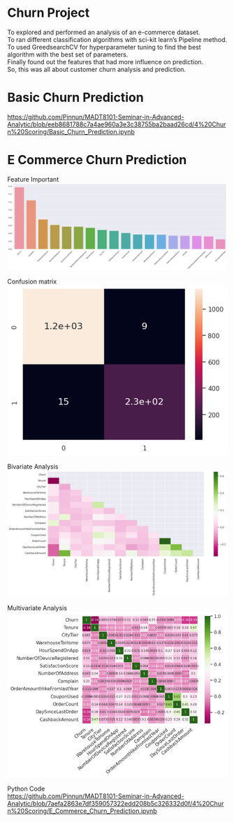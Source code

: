 # Churn Project     
To explored and performed an analysis of an e-commerce dataset.     
To ran different classification algorithms with sci-kit learn’s Pipeline method.     
To used GreedsearchCV for hyperparameter tuning to find the best algorithm with the best set of parameters.     
Finally found out the features that had more influence on prediction.     
So, this was all about customer churn analysis and prediction.    
# Basic Churn Prediction     
https://github.com/Pinnun/MADT8101-Seminar-in-Advanced-Analytic/blob/eeb8681788c7a4ae960a3e3c38755ba2baad26cd/4%20Churn%20Scoring/Basic_Churn_Prediction.ipynb
# E Commerce Churn Prediction     
Feature Important     
![CDP Flow](https://github.com/Pinnun/MADT8101-Seminar-in-Advanced-Analytic/blob/8d7c709e65f95de93a848e1d82a31c7097f15894/4%20Churn%20Scoring/FeatureImportant_EcommerceChurn.png)

Confusion matrix     
![CDP Flow](https://github.com/Pinnun/MADT8101-Seminar-in-Advanced-Analytic/blob/8d7c709e65f95de93a848e1d82a31c7097f15894/4%20Churn%20Scoring/Confusion%20matrix.png)

Bivariate Analysis     
![CDP Flow](https://github.com/Pinnun/MADT8101-Seminar-in-Advanced-Analytic/blob/8d7c709e65f95de93a848e1d82a31c7097f15894/4%20Churn%20Scoring/Bivariate%20Analysis.png)

Multivariate Analysis     
![CDP Flow](https://github.com/Pinnun/MADT8101-Seminar-in-Advanced-Analytic/blob/8d7c709e65f95de93a848e1d82a31c7097f15894/4%20Churn%20Scoring/Multivariate%20Analysis.png)

Python Code     
https://github.com/Pinnun/MADT8101-Seminar-in-Advanced-Analytic/blob/7aefa2863e7df359057322edd208b5c326332d0f/4%20Churn%20Scoring/E_Commerce_Churn_Prediction.ipynb
